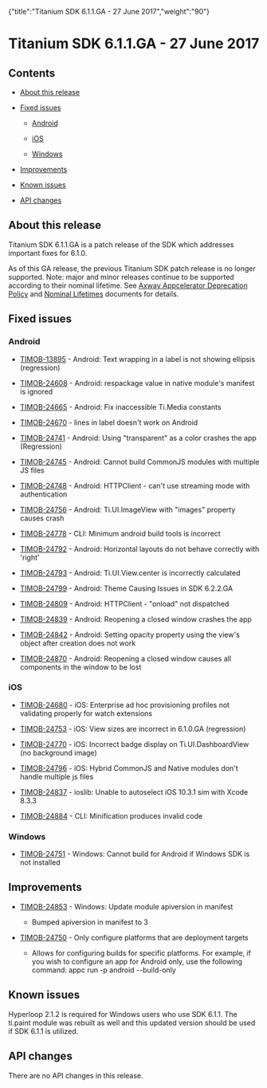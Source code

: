 {"title":"Titanium SDK 6.1.1.GA - 27 June 2017","weight":"90"} 

# Titanium SDK 6.1.1.GA - 27 June 2017

## Contents

*   [About this release](#Aboutthisrelease)
    
*   [Fixed issues](#Fixedissues)
    
    *   [Android](#Android)
        
    *   [iOS](#iOS)
        
    *   [Windows](#Windows)
        
*   [Improvements](#Improvements)
    
*   [Known issues](#Knownissues)
    
*   [API changes](#APIchanges)
    

## About this release

Titanium SDK 6.1.1.GA is a patch release of the SDK which addresses important fixes for 6.1.0.

As of this GA release, the previous Titanium SDK patch release is no longer supported. Note: major and minor releases continue to be supported according to their nominal lifetime. See [Axway Appcelerator Deprecation Policy](/docs/appc/AMPLIFY_Appcelerator_Services_Overview/Axway_Appcelerator_Deprecation_Policy/) and [Nominal Lifetimes](/docs/appc/AMPLIFY_Appcelerator_Services_Overview/Axway_Appcelerator_Product_Lifecycle/#NominalLifetimes) documents for details.

## Fixed issues

### Android

*   [TIMOB-13895](https://jira.appcelerator.org/browse/TIMOB-13895) - Android: Text wrapping in a label is not showing ellipsis (regression)
    
*   [TIMOB-24608](https://jira.appcelerator.org/browse/TIMOB-24608) - Android: respackage value in native module's manifest is ignored
    
*   [TIMOB-24665](https://jira.appcelerator.org/browse/TIMOB-24665) - Android: Fix inaccessible Ti.Media constants
    
*   [TIMOB-24670](https://jira.appcelerator.org/browse/TIMOB-24670) - lines in label doesn't work on Android
    
*   [TIMOB-24741](https://jira.appcelerator.org/browse/TIMOB-24741) - Android: Using "transparent" as a color crashes the app (Regression)
    
*   [TIMOB-24745](https://jira.appcelerator.org/browse/TIMOB-24745) - Android: Cannot build CommonJS modules with multiple JS files
    
*   [TIMOB-24748](https://jira.appcelerator.org/browse/TIMOB-24748) - Android: HTTPClient - can't use streaming mode with authentication
    
*   [TIMOB-24756](https://jira.appcelerator.org/browse/TIMOB-24756) - Android: Ti.UI.ImageView with "images" property causes crash
    
*   [TIMOB-24778](https://jira.appcelerator.org/browse/TIMOB-24778) - CLI: Minimum android build tools is incorrect
    
*   [TIMOB-24792](https://jira.appcelerator.org/browse/TIMOB-24792) - Android: Horizontal layouts do not behave correctly with 'right'
    
*   [TIMOB-24793](https://jira.appcelerator.org/browse/TIMOB-24793) - Android: Ti.UI.View.center is incorrectly calculated
    
*   [TIMOB-24799](https://jira.appcelerator.org/browse/TIMOB-24799) - Android: Theme Causing Issues in SDK 6.2.2.GA
    
*   [TIMOB-24809](https://jira.appcelerator.org/browse/TIMOB-24809) - Android: HTTPClient - "onload" not dispatched
    
*   [TIMOB-24839](https://jira.appcelerator.org/browse/TIMOB-24839) - Android: Reopening a closed window crashes the app
    
*   [TIMOB-24842](https://jira.appcelerator.org/browse/TIMOB-24842) - Android: Setting opacity property using the view's object after creation does not work
    
*   [TIMOB-24870](https://jira.appcelerator.org/browse/TIMOB-24870) - Android: Reopening a closed window causes all components in the window to be lost
    

### iOS

*   [TIMOB-24680](https://jira.appcelerator.org/browse/TIMOB-24680) - iOS: Enterprise ad hoc provisioning profiles not validating properly for watch extensions
    
*   [TIMOB-24753](https://jira.appcelerator.org/browse/TIMOB-24753) - iOS: View sizes are incorrect in 6.1.0.GA (regression)
    
*   [TIMOB-24770](https://jira.appcelerator.org/browse/TIMOB-24770) - iOS: Incorrect badge display on Ti.UI.DashboardView (no background image)
    
*   [TIMOB-24796](https://jira.appcelerator.org/browse/TIMOB-24796) - iOS: Hybrid CommonJS and Native modules don't handle multiple js files
    
*   [TIMOB-24837](https://jira.appcelerator.org/browse/TIMOB-24837) - ioslib: Unable to autoselect iOS 10.3.1 sim with Xcode 8.3.3
    
*   [TIMOB-24884](https://jira.appcelerator.org/browse/TIMOB-24884) - CLI: Minification produces invalid code
    

### Windows

*   [TIMOB-24751](https://jira.appcelerator.org/browse/TIMOB-24751) - Windows: Cannot build for Android if Windows SDK is not installed
    

## Improvements

*   [TIMOB-24853](https://jira.appcelerator.org/browse/TIMOB-24853) - Windows: Update module apiversion in manifest
    
    *   Bumped apiversion in manifest to 3
        
*   [TIMOB-24750](https://jira.appcelerator.org/browse/TIMOB-24750) - Only configure platforms that are deployment targets
    
    *   Allows for configuring builds for specific platforms. For example, if you wish to configure an app for Android only, use the following command: appc run -p android --build-only
        

## Known issues

Hyperloop 2.1.2 is required for Windows users who use SDK 6.1.1. The ti.paint module was rebuilt as well and this updated version should be used if SDK 6.1.1 is utilized.

## API changes

There are no API changes in this release.